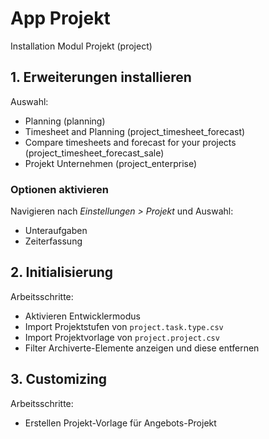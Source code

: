 # App Projekt
Installation Modul Projekt (project)

## 1. Erweiterungen installieren
Auswahl:
*  Planning (planning)
* Timesheet and Planning  (project_timesheet_forecast)
* Compare timesheets and forecast for your projects (project_timesheet_forecast_sale)
* Projekt Unternehmen (project_enterprise) 

### Optionen aktivieren
Navigieren nach *Einstellungen > Projekt* und Auswahl:
* Unteraufgaben
* Zeiterfassung

## 2. Initialisierung
Arbeitsschritte:
* Aktivieren Entwicklermodus
* Import Projektstufen von `project.task.type.csv`
* Import Projektvorlage von `project.project.csv`
* Filter Archiverte-Elemente anzeigen und diese entfernen

## 3. Customizing
Arbeitsschritte:
*  Erstellen Projekt-Vorlage für Angebots-Projekt